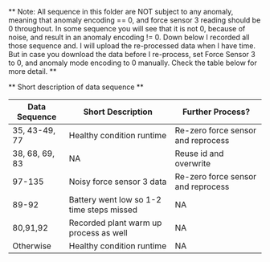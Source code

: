 ** Note: All sequence in this folder are NOT subject to any anomaly, meaning that anomaly encoding == 0, and force sensor 3 reading should be 0 throughout. In some sequence you will see that it is not 0, because of noise, and result in an anomaly encoding != 0. Down below I recorded all those sequence and. I will upload the re-processed data when I have time. But in case you download the data before I re-process, set Force Sensor 3 to 0, and anomaly mode encoding to 0 manually. Check the table below for more detail. **


** Short description of data sequence **

| Data Sequence  | Short Description | Further Process? |
| ------------- | ------------- |  ------------- |
| 35, 43-49, 77  | Healthy condition runtime  | Re-zero force sensor and reprocess|
| 38, 68, 69, 83| NA | Reuse id and overwrite |
| 97-135| Noisy force sensor 3 data| Re-zero force sensor and reprocess
| 89-92 | Battery went low so 1-2 time steps missed| NA|
| 80,91,92 | Recorded plant warm up process as well| NA|
| Otherwise  | Healthy condition runtime   | NA |
